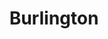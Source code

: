 ---
published:  false
title:			"Burlington"
post_path:	2017-10-11-burlington
date_start:	2017/10/11
date_end:		2017/10/15
metadata:
  - year: 2017
  - cities:
      - Burlington
  - countries:
      - United States
  - continents:
      - North America
  - regions:
      - United States
photos:
  - ext:		01.jpg
    class:	horizontal
  - ext:    02.jpg
    class:  vertical
---